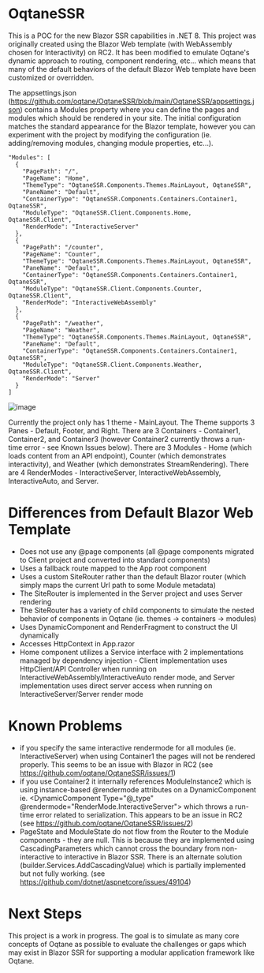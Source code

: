 # OqtaneSSR

This is a POC for the new Blazor SSR capabilities in .NET 8. This project was originally created using the Blazor Web template (with WebAssembly chosen for Interactivity) on RC2. It has been modified to emulate Oqtane's dynamic approach to routing, component rendering, etc... which means that many of the default behaviors of the default Blazor Web template have been customized or overridden.

The appsettings.json (https://github.com/oqtane/OqtaneSSR/blob/main/OqtaneSSR/appsettings.json) contains a Modules property where you can define the pages and modules which should be rendered in your site. The initial configuration matches the standard appearance for the Blazor template, however you can experiment with the project by modifying the configuration (ie. adding/removing modules, changing module properties, etc...).

```
"Modules": [
  {
    "PagePath": "/",
    "PageName": "Home",
    "ThemeType": "OqtaneSSR.Components.Themes.MainLayout, OqtaneSSR",
    "PaneName": "Default",
    "ContainerType": "OqtaneSSR.Components.Containers.Container1, OqtaneSSR",
    "ModuleType": "OqtaneSSR.Client.Components.Home, OqtaneSSR.Client",
    "RenderMode": "InteractiveServer"
  },
  {
    "PagePath": "/counter",
    "PageName": "Counter",
    "ThemeType": "OqtaneSSR.Components.Themes.MainLayout, OqtaneSSR",
    "PaneName": "Default",
    "ContainerType": "OqtaneSSR.Components.Containers.Container1, OqtaneSSR",
    "ModuleType": "OqtaneSSR.Client.Components.Counter, OqtaneSSR.Client",
    "RenderMode": "InteractiveWebAssembly"
  },
  {
    "PagePath": "/weather",
    "PageName": "Weather",
    "ThemeType": "OqtaneSSR.Components.Themes.MainLayout, OqtaneSSR",
    "PaneName": "Default",
    "ContainerType": "OqtaneSSR.Components.Containers.Container1, OqtaneSSR",
    "ModuleType": "OqtaneSSR.Client.Components.Weather, OqtaneSSR.Client",
    "RenderMode": "Server"
  }
]
```

![image](https://github.com/oqtane/OqtaneSSR/assets/4840590/9b24568b-4d64-40d3-98fa-122dfb37c3b6)

Currently the project only has 1 theme - MainLayout. The Theme supports 3 Panes - Default, Footer, and Right. There are 3 Containers - Container1, Container2, and Container3 (however Container2 currently throws a run-time error - see Known Issues below). There are 3 Modules - Home (which loads content from an API endpoint), Counter (which demonstrates interactivity), and Weather (which demonstrates StreamRendering). There are 4 RenderModes - InteractiveServer, InteractiveWebAssembly, InteractiveAuto, and Server.

# Differences from Default Blazor Web Template

- Does not use any @page components (all @page components migrated to Client project and converted into standard components)
- Uses a fallback route mapped to the App root component
- Uses a custom SiteRouter rather than the default Blazor router (which simply maps the current Url path to some Module metadata)
- The SiteRouter is implemented in the Server project and uses Server rendering
- The SiteRouter has a variety of child components to simulate the nested behavior of components in Oqtane (ie. themes -> containers -> modules)
- Uses DynamicComponent and RenderFragment to construct the UI dynamically
- Accesses HttpContext in App.razor
- Home component utilizes a Service interface with 2 implementations managed by dependency injection - Client implementation uses HttpClient/API Controller when running on InteractiveWebAssembly/InteractiveAuto render mode, and Server implementation uses direct server access when running on InteractiveServer/Server render mode

# Known Problems

- if you specify the same interactive rendermode for all modules (ie. InteractiveServer) when using Container1 the pages will not be rendered properly. This seems to be an issue with Blazor in RC2 (see https://github.com/oqtane/OqtaneSSR/issues/1)
- if you use Container2 it internally references ModuleInstance2 which is using instance-based @rendermode attributes on a DynamicComponent ie. <DynamicComponent Type="@_type" @rendermode="RenderMode.InteractiveServer"></DynamicComponent> which throws a run-time error related to serialization. This appears to be an issue in RC2 (see https://github.com/oqtane/OqtaneSSR/issues/2)
- PageState and ModuleState do not flow from the Router to the Module components - they are null. This is because they are implemented using CascadingParameters which cannot cross the boundary from non-interactive to interactive in Blazor SSR. There is an alternate solution (builder.Services.AddCascadingValue) which is partially implemented but not fully working. (see https://github.com/dotnet/aspnetcore/issues/49104)

# Next Steps

This project is a work in progress. The goal is to simulate as many core concepts of Oqtane as possible to evaluate the challenges or gaps which may exist in Blazor SSR for supporting a modular application framework like Oqtane.



